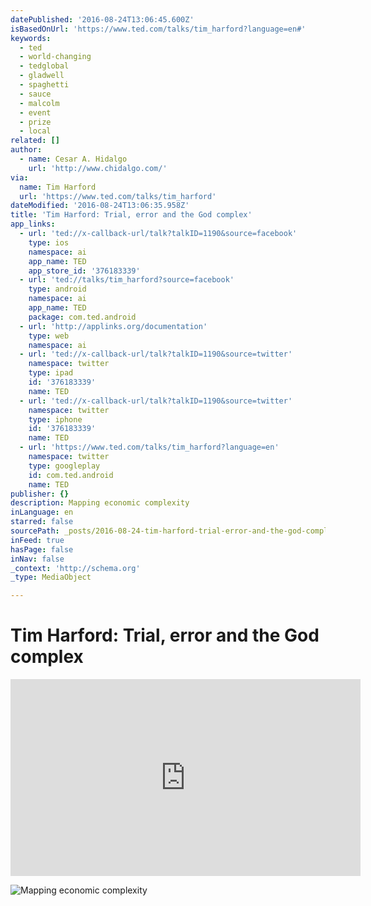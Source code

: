 ```yaml
---
datePublished: '2016-08-24T13:06:45.600Z'
isBasedOnUrl: 'https://www.ted.com/talks/tim_harford?language=en#'
keywords:
  - ted
  - world-changing
  - tedglobal
  - gladwell
  - spaghetti
  - sauce
  - malcolm
  - event
  - prize
  - local
related: []
author:
  - name: Cesar A. Hidalgo
    url: 'http://www.chidalgo.com/'
via:
  name: Tim Harford
  url: 'https://www.ted.com/talks/tim_harford'
dateModified: '2016-08-24T13:06:35.958Z'
title: 'Tim Harford: Trial, error and the God complex'
app_links:
  - url: 'ted://x-callback-url/talk?talkID=1190&source=facebook'
    type: ios
    namespace: ai
    app_name: TED
    app_store_id: '376183339'
  - url: 'ted://talks/tim_harford?source=facebook'
    type: android
    namespace: ai
    app_name: TED
    package: com.ted.android
  - url: 'http://applinks.org/documentation'
    type: web
    namespace: ai
  - url: 'ted://x-callback-url/talk?talkID=1190&source=twitter'
    namespace: twitter
    type: ipad
    id: '376183339'
    name: TED
  - url: 'ted://x-callback-url/talk?talkID=1190&source=twitter'
    namespace: twitter
    type: iphone
    id: '376183339'
    name: TED
  - url: 'https://www.ted.com/talks/tim_harford?language=en'
    namespace: twitter
    type: googleplay
    id: com.ted.android
    name: TED
publisher: {}
description: Mapping economic complexity
inLanguage: en
starred: false
sourcePath: _posts/2016-08-24-tim-harford-trial-error-and-the-god-complex.md
inFeed: true
hasPage: false
inNav: false
_context: 'http://schema.org'
_type: MediaObject

---
```

# Tim Harford: Trial, error and the God complex

<iframe src="https://cdn.embedly.com/widgets/media.html?src=https%3A%2F%2Fembed-ssl.ted.com%2Ftalks%2Ftim_harford.html&amp;url=https%3A%2F%2Fwww.ted.com%2Ftalks%2Ftim_harford&amp;image=http%3A%2F%2Fpe.tedcdn.com%2Fimages%2Fted%2F0b0728d11fe27efae19beb9f5c786d48c5672672_240x180.jpg%3Flang%3Den&amp;key=b7d04c9b404c499eba89ee7072e1c4f7&amp;type=text%2Fhtml&amp;schema=ted" width="560" height="315" scrolling="no" frameborder="0" allowfullscreen="" style=""></iframe>

![Mapping economic complexity](https://the-grid-user-content.s3-us-west-2.amazonaws.com/34be5836-c966-42d9-93ce-ec612e1a00cc.png)